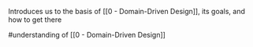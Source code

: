 Introduces us to the basis of [[0 - Domain-Driven Design]], its goals, and how to get there

#understanding of [[0 - Domain-Driven Design]]
